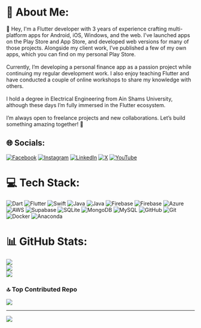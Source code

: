 # 💫 About Me:
👋 Hey, I'm a Flutter developer with 3 years of experience crafting multi-platform apps for Android, iOS, Windows, and the web. I’ve launched apps on the Play Store and App Store, and developed web versions for many of those projects. Alongside my client work, I’ve published a few of my own apps, which you can find on my personal Play Store.<br><br>Currently, I’m developing a personal finance app as a passion project while continuing my regular development work. I also enjoy teaching Flutter and have conducted a couple of online workshops to share my knowledge with others.<br><br>I hold a degree in Electrical Engineering from Ain Shams University, although these days I’m fully immersed in the Flutter ecosystem.<br><br>I’m always open to freelance projects and new collaborations. Let’s build something amazing together! 🚀


## 🌐 Socials:
[![Facebook](https://img.shields.io/badge/Facebook-%231877F2.svg?logo=Facebook&logoColor=white)](https://facebook.com/ibrahimnasser07) [![Instagram](https://img.shields.io/badge/Instagram-%23E4405F.svg?logo=Instagram&logoColor=white)](https://instagram.com/ibrahimnasser07) [![LinkedIn](https://img.shields.io/badge/LinkedIn-%230077B5.svg?logo=linkedin&logoColor=white)](https://linkedin.com/in/ibrahimnasser07) [![X](https://img.shields.io/badge/X-black.svg?logo=X&logoColor=white)](https://x.com/ibrahimnasser07) [![YouTube](https://img.shields.io/badge/YouTube-%23FF0000.svg?logo=YouTube&logoColor=white)](https://youtube.com/@ibrahimnasser1530) 

# 💻 Tech Stack:
![Dart](https://img.shields.io/badge/dart-%230175C2.svg?style=for-the-badge&logo=dart&logoColor=white) ![Flutter](https://img.shields.io/badge/Flutter-%2302569B.svg?style=for-the-badge&logo=Flutter&logoColor=white) ![Swift](https://img.shields.io/badge/swift-F54A2A?style=for-the-badge&logo=swift&logoColor=white) ![Java](https://img.shields.io/badge/java-%23ED8B00.svg?style=for-the-badge&logo=openjdk&logoColor=white) ![Java](https://img.shields.io/badge/java-%23ED8B00.svg?style=for-the-badge&logo=openjdk&logoColor=white) ![Firebase](https://img.shields.io/badge/firebase-a08021?style=for-the-badge&logo=firebase&logoColor=ffcd34) ![Firebase](https://img.shields.io/badge/firebase-%23039BE5.svg?style=for-the-badge&logo=firebase) ![Azure](https://img.shields.io/badge/azure-%230072C6.svg?style=for-the-badge&logo=microsoftazure&logoColor=white) ![AWS](https://img.shields.io/badge/AWS-%23FF9900.svg?style=for-the-badge&logo=amazon-aws&logoColor=white) ![Supabase](https://img.shields.io/badge/Supabase-3ECF8E?style=for-the-badge&logo=supabase&logoColor=white) ![SQLite](https://img.shields.io/badge/sqlite-%2307405e.svg?style=for-the-badge&logo=sqlite&logoColor=white) ![MongoDB](https://img.shields.io/badge/MongoDB-%234ea94b.svg?style=for-the-badge&logo=mongodb&logoColor=white) ![MySQL](https://img.shields.io/badge/mysql-4479A1.svg?style=for-the-badge&logo=mysql&logoColor=white) ![GitHub](https://img.shields.io/badge/github-%23121011.svg?style=for-the-badge&logo=github&logoColor=white) ![Git](https://img.shields.io/badge/git-%23F05033.svg?style=for-the-badge&logo=git&logoColor=white) ![Docker](https://img.shields.io/badge/docker-%230db7ed.svg?style=for-the-badge&logo=docker&logoColor=white) ![Anaconda](https://img.shields.io/badge/Anaconda-%2344A833.svg?style=for-the-badge&logo=anaconda&logoColor=white)
# 📊 GitHub Stats:
![](https://github-readme-stats.vercel.app/api?username=ibrahimnasser07&theme=dark&hide_border=false&include_all_commits=false&count_private=false)<br/>
![](https://github-readme-streak-stats.herokuapp.com/?user=ibrahimnasser07&theme=dark&hide_border=false)<br/>
![](https://github-readme-stats.vercel.app/api/top-langs/?username=ibrahimnasser07&theme=dark&hide_border=false&include_all_commits=false&count_private=false&layout=compact)

### 🔝 Top Contributed Repo
![](https://github-contributor-stats.vercel.app/api?username=ibrahimnasser07&limit=5&theme=dark&combine_all_yearly_contributions=true)

---
[![](https://visitcount.itsvg.in/api?id=ibrahimnasser07&icon=0&color=1)](https://visitcount.itsvg.in)

<!-- Proudly created with GPRM ( https://gprm.itsvg.in ) -->
